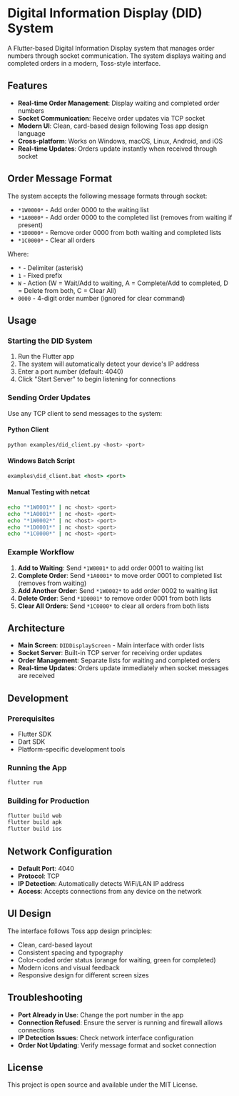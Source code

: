 # Digital Information Display (DID) System

A Flutter-based Digital Information Display system that manages order numbers through socket communication. The system displays waiting and completed orders in a modern, Toss-style interface.

## Features

- **Real-time Order Management**: Display waiting and completed order numbers
- **Socket Communication**: Receive order updates via TCP socket
- **Modern UI**: Clean, card-based design following Toss app design language
- **Cross-platform**: Works on Windows, macOS, Linux, Android, and iOS
- **Real-time Updates**: Orders update instantly when received through socket

## Order Message Format

The system accepts the following message formats through socket:

- `*1W0000*` - Add order 0000 to the waiting list
- `*1A0000*` - Add order 0000 to the completed list (removes from waiting if present)
- `*1D0000*` - Remove order 0000 from both waiting and completed lists
- `*1C0000*` - Clear all orders

Where:

- `*` - Delimiter (asterisk)
- `1` - Fixed prefix
- `W` - Action (W = Wait/Add to waiting, A = Complete/Add to completed, D = Delete from both, C = Clear All)
- `0000` - 4-digit order number (ignored for clear command)

## Usage

### Starting the DID System

1. Run the Flutter app
2. The system will automatically detect your device's IP address
3. Enter a port number (default: 4040)
4. Click "Start Server" to begin listening for connections

### Sending Order Updates

Use any TCP client to send messages to the system:

#### Python Client

```bash
python examples/did_client.py <host> <port>
```

#### Windows Batch Script

```cmd
examples\did_client.bat <host> <port>
```

#### Manual Testing with netcat

```bash
echo "*1W0001*" | nc <host> <port>
echo "*1A0001*" | nc <host> <port>
echo "*1W0002*" | nc <host> <port>
echo "*1D0001*" | nc <host> <port>
echo "*1C0000*" | nc <host> <port>
```

### Example Workflow

1. **Add to Waiting**: Send `*1W0001*` to add order 0001 to waiting list
2. **Complete Order**: Send `*1A0001*` to move order 0001 to completed list (removes from waiting)
3. **Add Another Order**: Send `*1W0002*` to add order 0002 to waiting list
4. **Delete Order**: Send `*1D0001*` to remove order 0001 from both lists
5. **Clear All Orders**: Send `*1C0000*` to clear all orders from both lists

## Architecture

- **Main Screen**: `DIDDisplayScreen` - Main interface with order lists
- **Socket Server**: Built-in TCP server for receiving order updates
- **Order Management**: Separate lists for waiting and completed orders
- **Real-time Updates**: Orders update immediately when socket messages are received

## Development

### Prerequisites

- Flutter SDK
- Dart SDK
- Platform-specific development tools

### Running the App

```bash
flutter run
```

### Building for Production

```bash
flutter build web
flutter build apk
flutter build ios
```

## Network Configuration

- **Default Port**: 4040
- **Protocol**: TCP
- **IP Detection**: Automatically detects WiFi/LAN IP address
- **Access**: Accepts connections from any device on the network

## UI Design

The interface follows Toss app design principles:

- Clean, card-based layout
- Consistent spacing and typography
- Color-coded order status (orange for waiting, green for completed)
- Modern icons and visual feedback
- Responsive design for different screen sizes

## Troubleshooting

- **Port Already in Use**: Change the port number in the app
- **Connection Refused**: Ensure the server is running and firewall allows connections
- **IP Detection Issues**: Check network interface configuration
- **Order Not Updating**: Verify message format and socket connection

## License

This project is open source and available under the MIT License.
